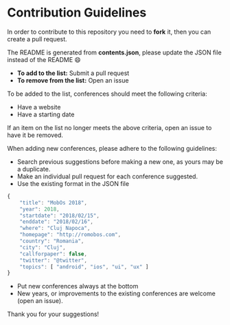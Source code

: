 # Contribution Guidelines

In order to contribute to this repository you need to **fork** it, then you can create a pull request.

The README is generated from **contents.json**, please update the JSON file instead of the README :smile:

- **To add to the list:** Submit a pull request
- **To remove from the list:** Open an issue

To be added to the list, conferences should meet the following criteria:

- Have a website
- Have a starting date

If an item on the list no longer meets the above criteria, open an issue to have it be removed.

When adding new conferences, please adhere to the following guidelines:

- Search previous suggestions before making a new one, as yours may be a duplicate.
- Make an individual pull request for each conference suggested.
- Use the existing format in the JSON file

```js
{
	"title": "MobOs 2018",
	"year": 2018,
	"startdate": "2018/02/15",
	"enddate": "2018/02/16",
	"where": "Cluj Napoca",
	"homepage": "http://romobos.com",
	"country": "Romania",
	"city": "Cluj",
	"callforpaper": false,
	"twitter": "@twitter",
    "topics": [ "android", "ios", "ui", "ux" ]
}
```

- Put new conferences always at the bottom
- New years, or improvements to the existing conferences are welcome (open an issue).

Thank you for your suggestions!
